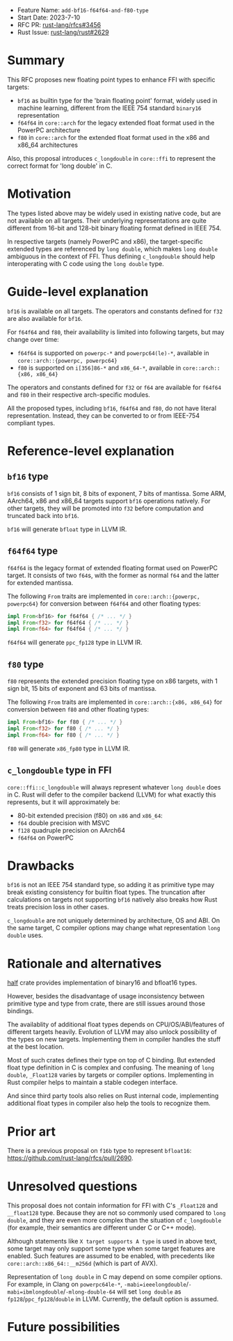 - Feature Name: `add-bf16-f64f64-and-f80-type`
- Start Date: 2023-7-10
- RFC PR: [rust-lang/rfcs#3456](https://github.com/rust-lang/rfcs/pull/3456)
- Rust Issue: [rust-lang/rust#2629](https://github.com/rust-lang/rfcs/issues/2629)

# Summary
[summary]: #summary

This RFC proposes new floating point types to enhance FFI with specific targets:

- `bf16` as builtin type for the 'brain floating point' format, widely used in machine learning, different from the IEEE 754 standard `binary16` representation
- `f64f64` in `core::arch` for the legacy extended float format used in the PowerPC architecture
- `f80` in `core::arch` for the extended float format used in the x86 and x86_64 architectures

Also, this proposal introduces `c_longdouble` in `core::ffi` to represent the correct format for 'long double' in C.

# Motivation
[motivation]: #motivation

The types listed above may be widely used in existing native code, but are not available on all targets. Their underlying representations are quite different from 16-bit and 128-bit binary floating format defined in IEEE 754.

In respective targets (namely PowerPC and x86), the target-specific extended types are referenced by `long double`, which makes `long double` ambiguous in the context of FFI. Thus defining `c_longdouble` should help interoperating with C code using the `long double` type.

# Guide-level explanation
[guide-level-explanation]: #guide-level-explanation

`bf16` is available on all targets. The operators and constants defined for `f32` are also available for `bf16`.

For `f64f64` and `f80`, their availability is limited into following targets, but may change over time:

- `f64f64` is supported on `powerpc-*` and `powerpc64(le)-*`, available in `core::arch::{powerpc, powerpc64}`
- `f80` is supported on `i[356]86-*` and `x86_64-*`, available in `core::arch::{x86, x86_64}`

The operators and constants defined for `f32` or `f64` are available for `f64f64` and `f80` in their respective arch-specific modules.

All the proposed types, including `bf16`, `f64f64` and `f80`, do not have literal representation. Instead, they can be converted to or from IEEE-754 compliant types.

# Reference-level explanation
[reference-level-explanation]: #reference-level-explanation

## `bf16` type

`bf16` consists of 1 sign bit, 8 bits of exponent, 7 bits of mantissa. Some ARM, AArch64, x86 and x86_64 targets support `bf16` operations natively. For other targets, they will be promoted into `f32` before computation and truncated back into `bf16`.

`bf16` will generate `bfloat` type in LLVM IR.

## `f64f64` type

`f64f64` is the legacy format of extended floating format used on PowerPC target. It consists of two `f64`s, with the former as normal `f64` and the latter for extended mantissa.

The following `From` traits are implemented in `core::arch::{powerpc, powerpc64}` for conversion between `f64f64` and other floating types:

```rust
impl From<bf16> for f64f64 { /* ... */ }
impl From<f32> for f64f64 { /* ... */ }
impl From<f64> for f64f64 { /* ... */ }
```

`f64f64` will generate `ppc_fp128` type in LLVM IR.

## `f80` type

`f80` represents the extended precision floating type on x86 targets, with 1 sign bit, 15 bits of exponent and 63 bits of mantissa.

The following `From` traits are implemented in `core::arch::{x86, x86_64}` for conversion between `f80` and other floating types:

```rust
impl From<bf16> for f80 { /* ... */ }
impl From<f32> for f80 { /* ... */ }
impl From<f64> for f80 { /* ... */ }
```

`f80` will generate `x86_fp80` type in LLVM IR.

## `c_longdouble` type in FFI

`core::ffi::c_longdouble` will always represent whatever `long double` does in C. Rust will defer to the compiler backend (LLVM) for what exactly this represents, but it will approximately be:

- 80-bit extended precision (f80) on `x86` and `x86_64`:
- `f64` double precision with MSVC
- `f128` quadruple precision on AArch64
- `f64f64` on PowerPC

# Drawbacks
[drawbacks]: #drawbacks

`bf16` is not an IEEE 754 standard type, so adding it as primitive type may break existing consistency for builtin float types. The truncation after calculations on targets not supporting `bf16` natively also breaks how Rust treats precision loss in other cases.

`c_longdouble` are not uniquely determined by architecture, OS and ABI. On the same target, C compiler options may change what representation `long double` uses.

# Rationale and alternatives
[rationale-and-alternatives]: #rationale-and-alternatives

[half](https://github.com/starkat99/half-rs) crate provides implementation of binary16 and bfloat16 types.

However, besides the disadvantage of usage inconsistency between primitive type and type from crate, there are still issues around those bindings.

The availablity of additional float types depends on CPU/OS/ABI/features of different targets heavily. Evolution of LLVM may also unlock possibility of the types on new targets. Implementing them in compiler handles the stuff at the best location.

Most of such crates defines their type on top of C binding. But extended float type definition in C is complex and confusing. The meaning of `long double`, `_Float128` varies by targets or compiler options. Implementing in Rust compiler helps to maintain a stable codegen interface.

And since third party tools also relies on Rust internal code, implementing additional float types in compiler also help the tools to recognize them.

# Prior art
[prior-art]: #prior-art

There is a previous proposal on `f16b` type to represent `bfloat16`: https://github.com/rust-lang/rfcs/pull/2690.

# Unresolved questions
[unresolved-questions]: #unresolved-questions

This proposal does not contain information for FFI with C's `_Float128` and `__float128` type. Because they are not so commonly used compared to `long double`, and they are even more complex than the situation of `c_longdouble` (for example, their semantics are different under C or C++ mode).

Although statements like `X target supports A type` is used in above text, some target may only support some type when some target features are enabled. Such features are assumed to be enabled, with precedents like `core::arch::x86_64::__m256d` (which is part of AVX).

Representation of `long double` in C may depend on some compiler options. For example, in Clang on `powerpc64le-*`, `-mabi=ieeelongdouble`/`-mabi=ibmlongdouble`/`-mlong-double-64` will set `long double` as `fp128`/`ppc_fp128`/`double` in LLVM. Currently, the default option is assumed.

# Future possibilities
[future-possibilities]: #future-possibilities

[LLVM reference for floating types]: https://llvm.org/docs/LangRef.html#floating-point-types
